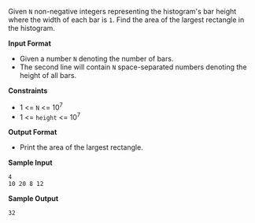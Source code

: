 Given `N` non-negative integers representing the histogram's bar height where the width of each bar is `1`. Find the area of the largest rectangle in the histogram.

**Input Format**
* Given a number `N` denoting the number of bars.
* The second line will contain `N` space-separated numbers denoting the height of all bars.

**Constraints**
* 1 <= `N` <= 10<sup>7</sup> 
* 1 <= `height` <= 10<sup>7</sup> 

**Output Format**
* Print the area of the largest rectangle.

**Sample Input**
```
4
10 20 8 12
```

**Sample Output**
```
32
```

